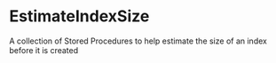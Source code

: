 # EstimateIndexSize
A collection of Stored Procedures to help estimate the size of an index before it is created
